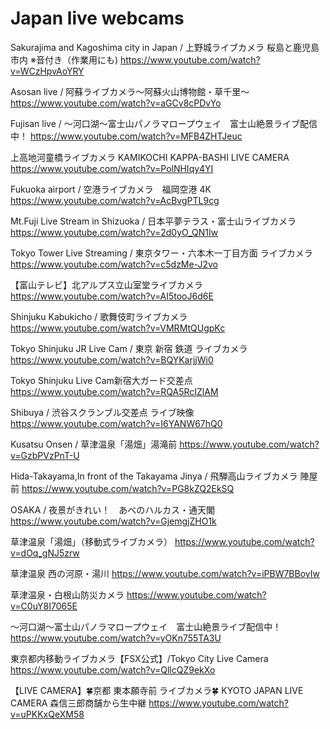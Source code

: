 # Japan live webcams

Sakurajima and Kagoshima city in Japan / 上野城ライブカメラ 桜島と鹿児島市内 ※音付き（作業用にも)
https://www.youtube.com/watch?v=WCzHpvAoYRY

Asosan live / 阿蘇ライブカメラ～阿蘇火山博物館・草千里～
https://www.youtube.com/watch?v=aGCv8cPDvYo

Fujisan live / ～河口湖～富士山パノラマロープウェイ　富士山絶景ライブ配信中！
https://www.youtube.com/watch?v=MFB4ZHTJeuc

上高地河童橋ライブカメラ KAMIKOCHI KAPPA-BASHI LIVE CAMERA
https://www.youtube.com/watch?v=PolNHIqy4YI

Fukuoka airport / 空港ライブカメラ　福岡空港 4K
https://www.youtube.com/watch?v=AcBvgPTL9cg

Mt.Fuji Live Stream in Shizuoka / 日本平夢テラス・富士山ライブカメラ
https://www.youtube.com/watch?v=2d0yO_QN1Iw

Tokyo Tower Live Streaming / 東京タワー・六本木一丁目方面 ライブカメラ
https://www.youtube.com/watch?v=c5dzMe-J2vo

【富山テレビ】北アルプス立山室堂ライブカメラ
https://www.youtube.com/watch?v=AI5tooJ6d6E

Shinjuku Kabukicho / 歌舞伎町ライブカメラ
https://www.youtube.com/watch?v=VMRMtQUgpKc

Tokyo Shinjuku JR Live Cam / 東京 新宿 鉄道 ライブカメラ
https://www.youtube.com/watch?v=BQYKarjjWi0

Tokyo Shinjuku Live Cam新宿大ガード交差点
https://www.youtube.com/watch?v=RQA5RcIZlAM

Shibuya / 渋谷スクランブル交差点 ライブ映像
https://www.youtube.com/watch?v=I6YANW67hQ0

Kusatsu Onsen / 草津温泉「湯畑」湯滝前
https://www.youtube.com/watch?v=GzbPVzPnT-U

Hida-Takayama,In front of the Takayama Jinya / 飛騨高山ライブカメラ 陣屋前
https://www.youtube.com/watch?v=PG8kZQ2EkSQ

OSAKA / 夜景がきれい！　あべのハルカス・通天閣
https://www.youtube.com/watch?v=GjemgjZHO1k

草津温泉「湯畑」（移動式ライブカメラ）
https://www.youtube.com/watch?v=dOq_gNJ5zrw

草津温泉 西の河原・湯川
https://www.youtube.com/watch?v=iPBW7BBoyIw

草津温泉・白根山防災カメラ
https://www.youtube.com/watch?v=C0uY8I7065E

～河口湖～富士山パノラマロープウェイ　富士山絶景ライブ配信中！
https://www.youtube.com/watch?v=yOKn755TA3U

東京都内移動ライブカメラ【FSX公式】/Tokyo City Live Camera
https://www.youtube.com/watch?v=QllcQZ9ekXo

【LIVE CAMERA】🍀京都 東本願寺前 ライブカメラ🍀 KYOTO JAPAN LIVE CAMERA 森信三郎商舗から生中継
https://www.youtube.com/watch?v=uPKKxQeXM58

